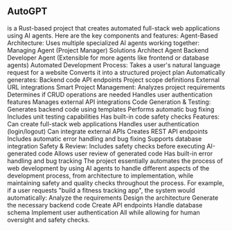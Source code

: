 ## AutoGPT 
is a Rust-based project that creates automated full-stack web applications using AI agents. Here are the key components and features:
Agent-Based Architecture:
Uses multiple specialized AI agents working together:
Managing Agent (Project Manager)
Solutions Architect Agent
Backend Developer Agent
(Extensible for more agents like frontend or database agents)
Automated Development Process:
Takes a user's natural language request for a website
Converts it into a structured project plan
Automatically generates:
Backend code
API endpoints
Project scope definitions
External URL integrations
Smart Project Management:
Analyzes project requirements
Determines if CRUD operations are needed
Handles user authentication features
Manages external API integrations
Code Generation & Testing:
Generates backend code using templates
Performs automatic bug fixing
Includes unit testing capabilities
Has built-in code safety checks
Features:
Can create full-stack web applications
Handles user authentication (login/logout)
Can integrate external APIs
Creates REST API endpoints
Includes automatic error handling and bug fixing
Supports database integration
Safety & Review:
Includes safety checks before executing AI-generated code
Allows user review of generated code
Has built-in error handling and bug tracking
The project essentially automates the process of web development by using AI agents to handle different aspects of the development process, from architecture to implementation, while maintaining safety and quality checks throughout the process.
For example, if a user requests "build a fitness tracking app", the system would automatically:
Analyze the requirements
Design the architecture
Generate the necessary backend code
Create API endpoints
Handle database schema
Implement user authentication
All while allowing for human oversight and safety checks.
